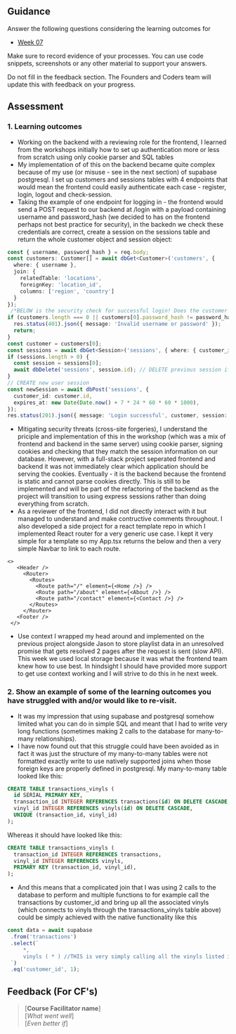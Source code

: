## Guidance
Answer the following questions considering the learning outcomes for
- [Week 07](https://learn.foundersandcoders.com/course/syllabus/developer/week07-project04-authentication/learning-outcomes/)

Make sure to record evidence of your processes. You can use code snippets, screenshots or any other material to support your answers.

Do not fill in the feedback section. The Founders and Coders team will update this with feedback on your progress.

## Assessment
 ### 1. Learning outcomes
 * Working on the backend with a reviewing role for the frontend, I learned from the workshops initially how to set up authentication more or less from scratch using only cookie parser and SQL tables
 * My implementation of of this on the backend became quite complex because of my use (or misuse - see in the next section) of supabase postgresql. I set up customers and sessions tables with 4 endpoints that would mean the frontend could easily authenticate each case - register, login, logout and check-session.
 * Taking the example of one endpoint for logging in - the frontend would send a POST request to our backend at /login with a payload containing username and password_hash (we decided to has on the frontend perhaps not best practice for security), in the backedn we check these credentials are correct, create a session on the sessions table and return the whole customer object and session object:
```typescript
const { username, password_hash } = req.body;
const customers: Customer[] = await dbGet<Customer>('customers', {
  where: { username },
  join: {
    relatedTable: 'locations',
    foreignKey: 'location_id',
    columns: ['region', 'country']
  }
});
 /*BELOW is the security check for successful login! Does the customer exist and is the password correct? Either way we want to return the same message to not display which part of the combination is causing errors in case a malicious actor is behind the screen on the other side and can use this information to try again */
if (customers.length === 0 || customers[0].password_hash != password_hash) {
  res.status(401).json({ message: 'Invalid username or password' });
  return;
}
const customer = customers[0];
const sessions = await dbGet<Session>('sessions', { where: { customer_id: customer.id } });
if (sessions.length > 0) {
  const session = sessions[0];
  await dbDelete('sessions', session.id); // DELETE previous session if one existed
}
// CREATE new user session
const newSession = await dbPost('sessions', {
  customer_id: customer.id,
  expires_at: new Date(Date.now() + 7 * 24 * 60 * 60 * 1000),
});
res.status(201).json({ message: 'Login successful', customer, session: newSession });
```
 * Mitigating security threats (cross-site forgeries), I understand the priciple and implementation of this in the workshop (which was a mix of frontend and backend in the same server) using cookie parser, signing cookies and checking that they match the session information on our database. However, with a full-stack project seperated frontend and backend it was not immediately clear which application should be serving the cookies. Eventually - it is the backend because the frontend is static and cannot parse cookies directly. This is still to be implemented and will be part of the refactoring of the backend as the project will transition to using express sessions rather than doing everything from scratch.
 * As a reviewer of the frontend, I did not directly interact with it but managed to understand and make contructive comments throughout. I also developed a side project for a react template repo in which I implemented React router for a very generic use case. I kept it very simple for a template so my App.tsx returns the below and then a very simple Navbar to link to each route.
```tsx
<>
   <Header />
     <Router>
       <Routes>
         <Route path="/" element={<Home />} />
         <Route path="/about" element={<About />} />
         <Route path="/contact" element={<Contact />} />
       </Routes>
     </Router>
   <Footer />
 </>
```
 * Use context I wrapped my head around and implemented on the previous project alongside Jason to store playlist data in an unresolved promise that gets resolved 2 pages after the request is sent (slow API). This week we used local storage because it was what the frontend team knew how to use best. In hindsight I should have provided more support to get use context working and I will strive to do this in he next week.

 ### 2. Show an example of some of the learning outcomes you have struggled with and/or would like to re-visit.
 * It was my impression that using supabase and postgresql somehow limited what you can do in simple SQL and meant that I had to write very long functions (sometimes making 2 calls to the database for many-to-many relationships).
 * I have now found out that this struggle could have been avoided as in fact it was just the structure of my many-to-many tables were not formatted exactly write to use natively supported joins when those foreign keys are properly defined in postgresql. My many-to-many table looked like this:
```sql
CREATE TABLE transactions_vinyls (
  id SERIAL PRIMARY KEY,
  transaction_id INTEGER REFERENCES transactions(id) ON DELETE CASCADE,
  vinyl_id INTEGER REFERENCES vinyls(id) ON DELETE CASCADE,
  UNIQUE (transaction_id, vinyl_id)
);
```
Whereas it should have looked like this:
```sql
CREATE TABLE transactions_vinyls (
  transaction_id INTEGER REFERENCES transactions,
  vinyl_id INTEGER REFERENCES vinyls,
  PRIMARY KEY (transaction_id, vinyl_id),
);
```
 * And this means that a complicated join that I was using 2 calls to the database to perform and multiple functions to for example call the transactions by customer_id and bring up all the associated vinyls (which connects to vinyls through the transactions_vinyls table above) could be simply achieved with the native functionality like this
```typescript
const data = await supabase
 .from('transactions')
 .select(`
     *, 
     vinyls ( * ) //THIS is very simply calling all the vinyls listed in the transactions_vinyls table that are associated to the transaction
 `)
 .eq('customer_id', 1);
```

## Feedback (For CF's)
> [**Course Facilitator name**]  
> [*What went well*]  
> [*Even better if*]
